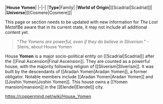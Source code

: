 |**House Yomen**|
|-|-|
|**Type**|Family|
|**World of Origin**|[[Scadrial\|Scadrial]]|
|**Universe**|[[Cosmere\|Cosmere]]|

This page or section needs to be updated with new information for *The Lost Metal*!Be aware that in its current state, it may not include all additional content yet.

>“*The Yomens are powerful, even if they do believe in Sliverism.*”
\-Steris, about House Yomen

House **Yomen** is a major socio-political entity on [[Scadrial\|Scadrial]] after the [[Final Ascension\|Final Ascension]]. They are counted as a powerful house, with the majority following religion of [[Sliverism\|Sliverism]].
It was built by the descendants of [[Aradan Yomen\|Aradan Yomen]], a former obligator.
Notable members include [[Aradan Yomen\|Aradan Yomen]] and [[Joshin Yomen\|Joshin Yomen]].
This house owns a [[Yomen mansion\|mansion]] in the [[Elendel\|Elendel]] city.



https://coppermind.net/wiki/House_Yomen